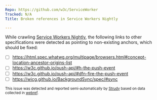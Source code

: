 ```yaml
---
Repo: https://github.com/w3c/ServiceWorker
Tracked: N/A
Title: Broken references in Service Workers Nightly

---
```


While crawling [Service Workers Nightly](https://w3c.github.io/ServiceWorker/), the following links to other specifications were detected as pointing to non-existing anchors, which should be fixed:
* [ ] https://html.spec.whatwg.org/multipage/browsers.html#concept-location-ancestor-origins-list
* [ ] https://w3c.github.io/push-api/#h-the-push-event
* [ ] https://w3c.github.io/push-api/#dfn-fire-the-push-event
* [ ] https://wicg.github.io/BackgroundSync/spec/#sync

<sub>This issue was detected and reported semi-automatically by [Strudy](https://github.com/w3c/strudy/) based on data collected in [webref](https://github.com/w3c/webref/).</sub>